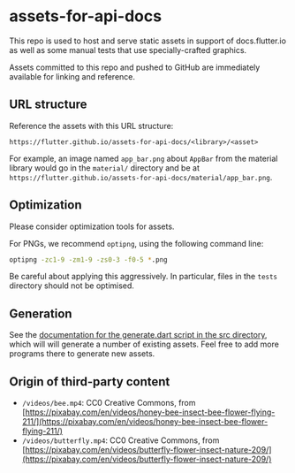 # assets-for-api-docs

This repo is used to host and serve static assets in support of
docs.flutter.io as well as some manual tests that use
specially-crafted graphics.

Assets committed to this repo and pushed to GitHub are immediately
available for linking and reference.

## URL structure

Reference the assets with this URL structure:

`https://flutter.github.io/assets-for-api-docs/<library>/<asset>`

For example, an image named `app_bar.png` about `AppBar` from the
material library would go in the `material/` directory and be at
`https://flutter.github.io/assets-for-api-docs/material/app_bar.png`.

## Optimization

Please consider optimization tools for assets.

For PNGs, we recommend `optipng`, using the following command line:

```bash
optipng -zc1-9 -zm1-9 -zs0-3 -f0-5 *.png
```

Be careful about applying this aggressively. In particular, files in
the `tests` directory should not be optimised.

## Generation

See the [documentation for the generate.dart script in the src
directory](src/README.md), which will will generate a number of
existing assets. Feel free to add more programs there to generate
new assets.

## Origin of third-party content

* `/videos/bee.mp4`: CC0 Creative Commons, from [https://pixabay.com/en/videos/honey-bee-insect-bee-flower-flying-211/](https://pixabay.com/en/videos/honey-bee-insect-bee-flower-flying-211/)
* `/videos/butterfly.mp4`: CC0 Creative Commons, from [https://pixabay.com/en/videos/butterfly-flower-insect-nature-209/](https://pixabay.com/en/videos/butterfly-flower-insect-nature-209/)
